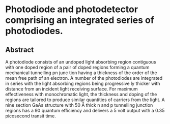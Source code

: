 # Photodiode and photodetector comprising an integrated series of photodiodes.

## Abstract
A photodiode consists of an undoped light absorbing region contiguous with one doped region of a pair of doped regions forming a quantum mechanical tunnelling pn junc tion having a thickness of the order of the mean free path of an electron. A number of the photodiodes are integrated in series with the light absorbing regions being progressive ly thicker with distance from an incident light receiving surface. For maximum effectiveness with monochromatic light, the thickness and doping of the regions are tailored to produce similar quantities of carriers from the light. A nine section GaAs structure with 50 Å thick n and p tunnelling junction regions has a 90 quantum efficiency and delivers a 5 volt output with a 0.35 picosecond transit time.